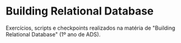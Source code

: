 # Building Relational Database
Exercícios, scripts e checkpoints realizados na matéria de "Building Relational Database" (1º ano de ADS).
